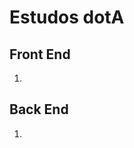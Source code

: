 # Estudos dotA

## Front End

1. 

## Back End

1. 
<!--stackedit_data:
eyJoaXN0b3J5IjpbLTE5MTY2MzAyMjhdfQ==
-->